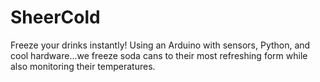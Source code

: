 # SheerCold
Freeze your drinks instantly! 
Using an Arduino with sensors, Python, and cool hardware...we freeze soda cans to their most refreshing
form while also monitoring their temperatures.
